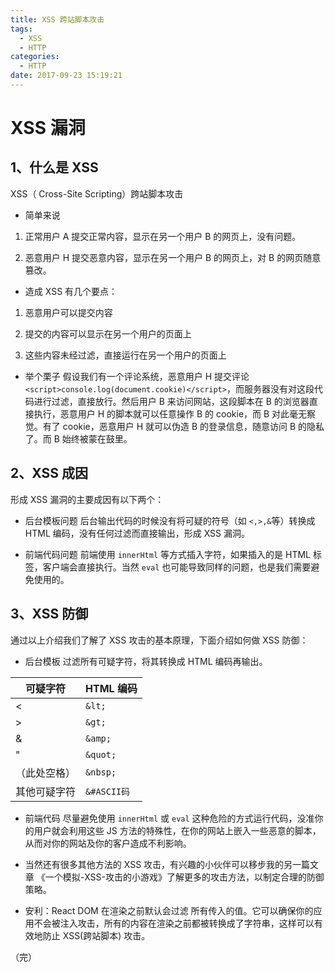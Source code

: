 ```yaml
---
title: XSS 跨站脚本攻击
tags:
  - XSS
  - HTTP
categories:
  - HTTP
date: 2017-09-23 15:19:21
---
```

# XSS 漏洞

## 1、什么是 XSS

XSS（ Cross-Site Scripting）跨站脚本攻击

- 简单来说
1. 正常用户 A 提交正常内容，显示在另一个用户 B 的网页上，没有问题。

2. 恶意用户 H 提交恶意内容，显示在另一个用户 B 的网页上，对 B 的网页随意篡改。

- 造成 XSS 有几个要点：

1. 恶意用户可以提交内容

2. 提交的内容可以显示在另一个用户的页面上

3. 这些内容未经过滤，直接运行在另一个用户的页面上

- 举个栗子
假设我们有一个评论系统，恶意用户 H 提交评论`<script>console.log(document.cookie)</script>`，而服务器没有对这段代码进行过滤，直接放行。然后用户 B 来访问网站，这段脚本在 B 的浏览器直接执行，恶意用户 H 的脚本就可以任意操作 B 的 cookie，而 B 对此毫无察觉。有了 cookie，恶意用户 H 就可以伪造 B 的登录信息，随意访问 B 的隐私了。而 B 始终被蒙在鼓里。

## 2、XSS 成因

形成 XSS 漏洞的主要成因有以下两个：

- 后台模板问题
后台输出代码的时候没有将可疑的符号（如 `<,>,&`等）转换成 HTML 编码，没有任何过滤而直接输出，形成 XSS 漏洞。

- 前端代码问题
前端使用 `innerHtml`  等方式插入字符，如果插入的是 HTML 标签，客户端会直接执行。当然 `eval` 也可能导致同样的问题，也是我们需要避免使用的。

## 3、XSS 防御

通过以上介绍我们了解了 XSS 攻击的基本原理，下面介绍如何做 XSS 防御：

- 后台模板
过滤所有可疑字符，将其转换成 HTML 编码再输出。

| 可疑字符   | HTML 编码    |
|--------|------------|
| <      | `&lt;`     |
| >      | `&gt;`     |
| &      | `&amp;`    |
| "      | `&quot;`   |
| （此处空格） | `&nbsp;`   |
| 其他可疑字符 | `&#ASCII码` |

- 前端代码
尽量避免使用 `innerHtml` 或 `eval` 这种危险的方式运行代码，没准你的用户就会利用这些 JS 方法的特殊性，在你的网站上嵌入一些恶意的脚本，从而对你的网站及你的客户造成不利影响。

- 当然还有很多其他方法的 XSS 攻击，有兴趣的小伙伴可以移步我的另一篇文章 《一个模拟-XSS-攻击的小游戏》了解更多的攻击方法，以制定合理的防御策略。

- 安利：React DOM 在渲染之前默认会过滤 所有传入的值。它可以确保你的应用不会被注入攻击，所有的内容在渲染之前都被转换成了字符串，这样可以有效地防止 XSS(跨站脚本) 攻击。

（完）